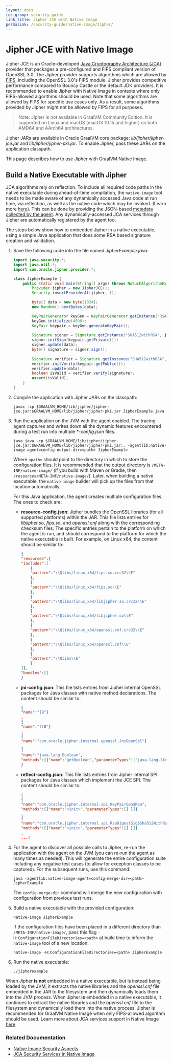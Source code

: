 ```yaml
---
layout: docs
toc_group: security-guide
link_title: Jipher JCE with Native Image
permalink: /security-guide/native-image/Jipher/
---
```


# Jipher JCE with Native Image

Jipher JCE is an Oracle-developed [Java Cryptography Architecture (JCA)](../reference-manual/native-image/JCASecurityServices.md) provider that packages a pre-configured and FIPS compliant version of OpenSSL 3.0. 
The Jipher provider supports algorithms which are allowed by [FIPS](https://en.wikipedia.org/wiki/FIPS_140), including the OpenSSL 3.0's FIPS module. 
Jipher provides competitive performance compared to Bouncy Castle or the default JDK providers.
It is recommended to enable Jipher with Native Image in contexts where only FIPS-allowed algorithms should be used. 
Note that some algorithms are allowed by FIPS for specific use cases only. As a result, some algorithms provided by Jipher might not be allowed by FIPS for all purposes.

> Note: Jipher is not available in GraalVM Community Edition. It is supported on Linux and macOS (macOS 10.15 and higher) on both AMD64 and AArch64 architectures.

Jipher JARs are available in Oracle GraalVM core package: _lib/jipher/jipher-jce.jar_ and _lib/jipher/jipher-pki.jar_.
To enable Jipher, pass these JARs on the application classpath.

This page describes how to use Jipher with GraalVM Native Image.

## Build a Native Executable with Jipher

JCA algorithms rely on reflection. 
To include all required code paths in the native executable during ahead-of-time compilation, the `native-image` tool needs to be made aware of any dynamically accessed Java code at run time, via reflection, as well as the native code which may be invoked. (Learn more [here](../reference-manual/native-image/NativeImageBasics.md#static-analysis)).
This can be done by providing the JSON-based [metadata collected by the agent](../reference-manual/native-image/AutomaticMetadataCollection.md). 
Any dynamically-accessed JCA services through Jipher are automatically registered by the agent too.

The steps below show how to embedded Jipher in a native executable, using a simple Java application that does some RSA based signature creation and validation.

1. Save the following code into the file named _JipherExample.java_:

    ```java
    import java.security.*;
    import java.util.*;
    import com.oracle.jipher.provider.*;

    class JipherExample {
        public static void main(String[] args) throws NoSuchAlgorithmException, InvalidKeyException, SignatureException {
            Provider jipher = new JipherJCE();
            Security.insertProviderAt(jipher, 1);

            byte[] data = new byte[1024];
            new Random().nextBytes(data);

            KeyPairGenerator keyGen = KeyPairGenerator.getInstance("RSA", jipher);
            keyGen.initialize(4096);
            KeyPair keypair = keyGen.generateKeyPair();
            
            Signature signer = Signature.getInstance("SHA512withRSA", jipher);
            signer.initSign(keypair.getPrivate());
            signer.update(data);
            byte[] signature = signer.sign();
            
            Signature verifier = Signature.getInstance("SHA512withRSA", jipher);
            verifier.initVerify(keypair.getPublic());
            verifier.update(data);
            boolean isValid = verifier.verify(signature);
            assert(isValid);
        }
    }
    ```

2. Compile the application with Jipher JARs on the classpath:

    ```shell
    javac -cp $GRAALVM_HOME/lib/jipher/jipher-jce.jar:$GRAALVM_HOME/lib/jipher/jipher-pki.jar JipherExample.java
    ```
3. Run the application on the JVM with the agent enabled. The tracing agent captures and writes down all the dynamic features encountered during a test run into multiple _*-config.json_ files.

    ```shell
    java java -cp $GRAALVM_HOME/lib/jipher/jipher-jce.jar:$GRAALVM_HOME/lib/jipher/jipher-pki.jar:. -agentlib:native-image-agent=config-output-dir=<path> JipherExample
    ```
    Where `<path>` should point to the directory in which to store the configuration files.
    It is recommended that the output directory is `/META-INF/native-image/` (if you build with Maven or Gradle, then `/resources/META-INF/native-image/`). 
    Later, when building a native executable, the `native-image` builder will pick up the files from that location automatically. 

    For this Java application, the agent creates multiple configuration files. The ones to check are:

    - **resource-config.json**: Jipher bundles the OpenSSL libraries (for all supported platforms) within the JAR. This file lists entries for _libjipher.so_, _fips.so_, and _openssl.cnf_ along with the corresponding checksum files. The specific entries pertain to the platform on which the agent is run, and should correspond to the platform for which the native executable is built. For example, on Linux x64, the content should be similar to:
        ```json
        {
        "resources":{
        "includes":[
            {
            "pattern":"\\Qlibs/linux_x64/fips.so.crc32\\E"
            },
            {
            "pattern":"\\Qlibs/linux_x64/fips.so\\E"
            },
            {
            "pattern":"\\Qlibs/linux_x64/libjipher.so.crc32\\E"
            },
            {
            "pattern":"\\Qlibs/linux_x64/libjipher.so\\E"
            },
            {
            "pattern":"\\Qlibs/linux_x64/openssl.cnf.crc32\\E"
            },
            {
            "pattern":"\\Qlibs/linux_x64/openssl.cnf\\E"
            },
            {
            "pattern":"\\Qlibs\\E"
            }
        ]},
        "bundles":[]
        }
        ```
    - **jni-config.json**: This file lists entries from Jipher internal OpenSSL packages for Java classes with native method declarations. The content should be similar to:
        ```json
        {
        "name":"[B"}
        ,
        {
        "name":"[[B"}
        ,
        {
        "name":"com.oracle.jipher.internal.openssl.JniOpenSsl"}
        ,
        {
        "name":"java.lang.Boolean",
        "methods":[{"name":"getBoolean","parameterTypes":["java.lang.String"] }]
        }
        ```
    - **reflect-config.json**: This file lists entries from Jipher internal SPI packages for Java classes which implement the JCE SPI. The content should be similar to:
        ```json
        [
        {
        "name":"com.oracle.jipher.internal.spi.KeyPairGen$Rsa",
        "methods":[{"name":"<init>","parameterTypes":[] }]}
        ,
        {
        "name":"com.oracle.jipher.internal.spi.RsaDigestSig$Sha512WithRsa",
        "methods":[{"name":"<init>","parameterTypes":[] }]}
        ,
        ...]
        ```
4. For the agent to discover all possible calls to Jipher, re-run the application with the agent on the JVM (you can re-run the agent as many times as needed). This will rgenerate the entire configuration suite including any negative test cases (to allow for exception classes to be captured). For the subsequent runs, use this command:

    ```shell
    java -agentlib:native-image-agent=config-merge-dir=<path> JipherExample
    ```
    The `config-merge-dir` command will merge the new configuration with configuration from previous test runs.

5. Build a native executable with the provided configuration:

    ```shell
    native-image JipherExample
    ```
    If the configuration files have been placed in a different directory than `/META-INF/native-image/`, pass this flag `-H:ConfigurationFileDirectories=<path>` at build time to inform the `native-image` tool of a new location:

    ```shell
    native-image -H:ConfigurationFileDirectories=<path> JipherExample
    ```

6. Run the native executable:
    ```shell
    ./jipherexample
    ```
        
When Jipher **is not** embedded in a native executable, but is instead being loaded by the JVM, it extracts the native libraries and the _openssl.cnf_ file embedded in the JAR to the filesystem and then dynamically loads them into the JVM process. 
When Jipher **is** embedded in a native executable, it continues to extract the native libraries and the _openssl.cnf_ file to the filesystem and dynamically load them into the native process.
Jipher is recommended for GraalVM Native Image when only FIPS-allowed algorithm should be used. Learn more about JCA services support in Native Image [here](../reference-manual/native-image/JCASecurityServices.md).

### Related Documentation

* [Native Image Security Aspects](native-image.md)
* [JCA Security Services in Native Image](../reference-manual/native-image/JCASecurityServices.md)